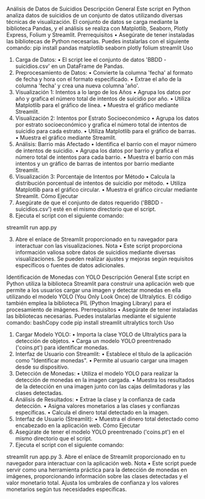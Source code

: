 Análisis de Datos de Suicidios
Descripción General
Este script en Python analiza datos de suicidios de un conjunto de datos utilizando diversas técnicas de visualización. El conjunto de datos se carga mediante la biblioteca Pandas, y el análisis se realiza con Matplotlib, Seaborn, Plotly Express, Folium y Streamlit.
Prerrequisitos
•	Asegúrate de tener instaladas las bibliotecas de Python necesarias. Puedes instalarlas con el siguiente comando:
pip install pandas matplotlib seaborn plotly folium streamlit 
Uso
1.	Carga de Datos:
•	El script lee el conjunto de datos 'BBDD - suicidios.csv' en un DataFrame de Pandas.
2.	Preprocesamiento de Datos:
•	Convierte la columna 'fecha' al formato de fecha y hora con el formato especificado.
•	Extrae el año de la columna 'fecha' y crea una nueva columna 'año'.
3.	Visualización 1: Intentos a lo largo de los Años
•	Agrupa los datos por año y grafica el número total de intentos de suicidio por año.
•	Utiliza Matplotlib para el gráfico de línea.
•	Muestra el gráfico mediante Streamlit.
4.	Visualización 2: Intentos por Estrato Socioeconómico
•	Agrupa los datos por estrato socioeconómico y grafica el número total de intentos de suicidio para cada estrato.
•	Utiliza Matplotlib para el gráfico de barras.
•	Muestra el gráfico mediante Streamlit.
5.	Análisis: Barrio más Afectado
•	Identifica el barrio con el mayor número de intentos de suicidio.
•	Agrupa los datos por barrio y grafica el número total de intentos para cada barrio.
•	Muestra el barrio con más intentos y un gráfico de barras de intentos por barrio mediante Streamlit.
6.	Visualización 3: Porcentaje de Intentos por Método
•	Calcula la distribución porcentual de intentos de suicidio por método.
•	Utiliza Matplotlib para el gráfico circular.
•	Muestra el gráfico circular mediante Streamlit.
Cómo Ejecutar
1.	Asegúrate de que el conjunto de datos requerido ('BBDD - suicidios.csv') esté en el mismo directorio que el script.
2.	Ejecuta el script con el siguiente comando:

streamlit run app.py 

3.	Abre el enlace de Streamlit proporcionado en tu navegador para interactuar con las visualizaciones.
Nota
•	Este script proporciona información valiosa sobre datos de suicidios mediante diversas visualizaciones. Se pueden realizar ajustes y mejoras según requisitos específicos o fuentes de datos adicionales.


Identificación de Monedas con YOLO
Descripción General
Este script en Python utiliza la biblioteca Streamlit para construir una aplicación web que permite a los usuarios cargar una imagen y detectar monedas en ella utilizando el modelo YOLO (You Only Look Once) de Ultralytics. El código también emplea la biblioteca PIL (Python Imaging Library) para el procesamiento de imágenes.
Prerrequisitos
•	Asegúrate de tener instaladas las bibliotecas necesarias. Puedes instalarlas mediante el siguiente comando:
bashCopy code
pip install streamlit ultralytics torch 
Uso
1.	Cargar Modelo YOLO:
•	Importa la clase YOLO de Ultralytics para la detección de objetos.
•	Carga un modelo YOLO preentrenado ('coins.pt') para identificar monedas.
2.	Interfaz de Usuario con Streamlit:
•	Establece el título de la aplicación como "Identificar monedas".
•	Permite al usuario cargar una imagen desde su dispositivo.
3.	Detección de Monedas:
•	Utiliza el modelo YOLO para realizar la detección de monedas en la imagen cargada.
•	Muestra los resultados de la detección en una imagen junto con las cajas delimitadoras y las clases detectadas.
4.	Análisis de Resultados:
•	Extrae la clase y la confianza de cada detección.
•	Asigna valores monetarios a las clases y confianzas específicas.
•	Calcula el dinero total detectado en la imagen.
5.	Interfaz de Usuario (Streamlit):
•	Muestra el dinero total detectado como encabezado en la aplicación web.
Cómo Ejecutar
1.	Asegúrate de tener el modelo YOLO preentrenado ('coins.pt') en el mismo directorio que el script.
2.	Ejecuta el script con el siguiente comando:

streamlit run app.py 
3.	Abre el enlace de Streamlit proporcionado en tu navegador para interactuar con la aplicación web.
Nota
•	Este script puede servir como una herramienta práctica para la detección de monedas en imágenes, proporcionando información sobre las clases detectadas y el valor monetario total. Ajusta los umbrales de confianza y los valores monetarios según tus necesidades específicas.
